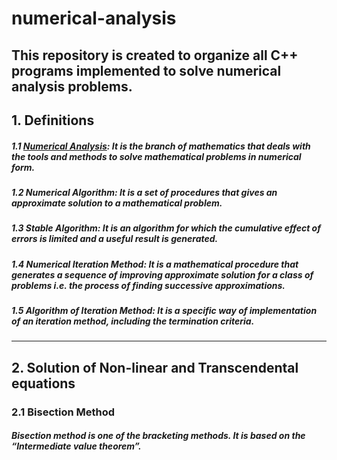# numerical-analysis

## This repository is created to organize all C++ programs implemented to solve numerical analysis problems.

## 1. Definitions

##### 1.1 [Numerical Analysis](https://en.wikipedia.org/wiki/Numerical_analysis): It is the branch of mathematics that deals with the tools and methods to solve mathematical problems in numerical form.

##### 1.2 Numerical Algorithm: It is a set of procedures that gives an approximate solution to a mathematical problem.

##### 1.3 Stable Algorithm: It is an algorithm for which the cumulative effect of errors is limited and a useful result is generated.

##### 1.4 Numerical Iteration Method: It is a mathematical procedure that generates a sequence of improving approximate solution for a class of problems i.e. the process of finding successive approximations.

##### 1.5 Algorithm of Iteration Method: It is a specific way of implementation of an iteration method, including the termination criteria.

---

## 2. Solution of Non-linear and Transcendental equations

### 2.1 Bisection Method

##### Bisection method is one of the bracketing methods. It is based on the “Intermediate value theorem”.
